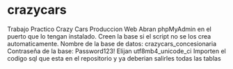 # crazycars
Trabajo Practico Crazy Cars Produccion Web
Abran phpMyAdmin en el puerto que lo tengan instalado.
Creen la base si el script no se los crea automaticamente.
Nombre de la base de datos: crazycars_concesionaria
Contraseña de la base: Password123!
Elijan utf8mb4_unicode_ci
Importen el codigo sql que esta en el repositorio y ya deberian salirles todas las tablas
